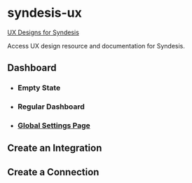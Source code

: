 # syndesis-ux
[UX Designs for Syndesis](https://syndesisio.github.io/syndesis-ux/)

Access UX design resource and documentation for Syndesis.

## Dashboard
* ### Empty State
* ### Regular Dashboard
* ### [Global Settings Page](designs/global-settings-page/global_settings_page_overview.md)

## Create an Integration
## Create a Connection

